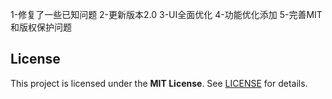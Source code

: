 1-修复了一些已知问题
2-更新版本2.0
3-UI全面优化
4-功能优化添加
5-完善MIT和版权保护问题

## License
This project is licensed under the **MIT License**. See [LICENSE](LICENSE) for details.
